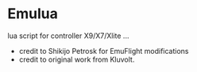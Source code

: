 # Emulua
lua script for controller X9/X7/Xlite ...

* credit to Shikijo Petrosk for EmuFlight modifications
* credit to original work from Kluvolt.
